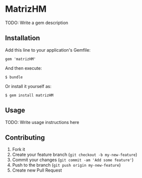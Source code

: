 # MatrizHM

TODO: Write a gem description

## Installation

Add this line to your application's Gemfile:

    gem 'matrizHM'

And then execute:

    $ bundle

Or install it yourself as:

    $ gem install matrizHM

## Usage

TODO: Write usage instructions here

## Contributing

1. Fork it
2. Create your feature branch (`git checkout -b my-new-feature`)
3. Commit your changes (`git commit -am 'Add some feature'`)
4. Push to the branch (`git push origin my-new-feature`)
5. Create new Pull Request
